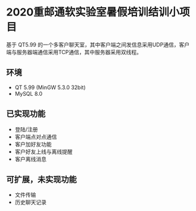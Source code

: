 # 2020重邮通软实验室暑假培训结训小项目
基于 QT5.99 的一个多客户聊天室，其中客户端之间发信息采用UDP通信，客户端与服务器端通信采用TCP通信，其中服务器采用双线程。

## 环境
- QT 5.99 (MinGW 5.3.0 32bit)
- MySQL 8.0

## 已实现功能
- 登陆/注册
- 客户端点对点通信
- 客户加好友功能
- 客户好友上线与离线提醒
- 客户离线消息

## 可扩展，未实现功能
- 文件传输
- 历史聊天记录
